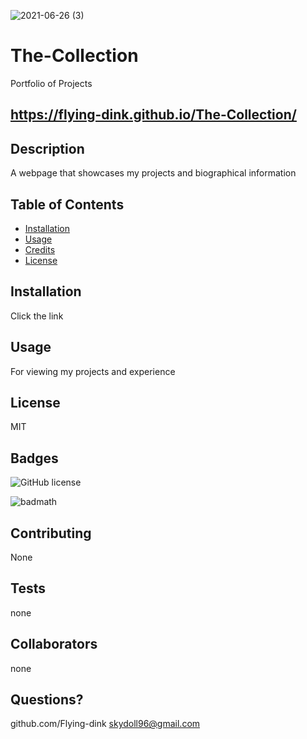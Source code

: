 ![2021-06-26 (3)](https://user-images.githubusercontent.com/83742550/123523122-bfb66080-d68f-11eb-80b3-ef8531288625.png)
# The-Collection
Portfolio of Projects
## https://flying-dink.github.io/The-Collection/



## Description
 A webpage that showcases my projects and biographical information

## Table of Contents 



* [Installation](#installation)
* [Usage](#usage)
* [Credits](#credits)
* [License](#license)


## Installation
Click the link




## Usage 
For viewing my projects and experience





## License
MIT




## Badges
![GitHub license](https://img.shields.io/badge/license-MIT-blue.svg)


![badmath](https://img.shields.io/github/languages/top/nielsenjared/badmath)




## Contributing
None



## Tests
none






## Collaborators
none










## Questions?

github.com/Flying-dink
skydoll96@gmail.com
